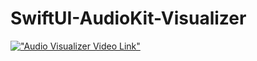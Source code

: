 # SwiftUI-AudioKit-Visualizer

[!["Audio Visualizer Video Link"](https://img.youtube.com/vi/rzEkg2ria1I/hqdefault.jpg)](https://www.youtube.com/watch?v=rzEkg2ria1I)

